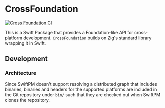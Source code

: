 # CrossFoundation

[![Cross Foundation CI](https://github.com/tuist/CrossFoundation/actions/workflows/CrossFoundation.yml/badge.svg)](https://github.com/tuist/CrossFoundation/actions/workflows/CrossFoundation.yml)

This is a Swift Package that provides a Foundation-like API for cross-platform development.
`CrossFoundation` builds on Zig's standard library wrapping it in Swift.

## Development

### Architecture

Since SwiftPM doesn't support resolving a distributed graph that includes binaries, binaries and headers for the supported platforms are included in the Git repository under `bin/` such that they are checked out when SwiftPM clones the repository.